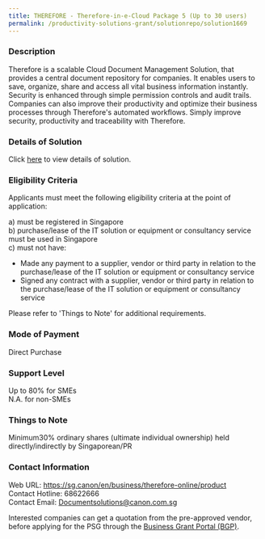 ```yaml
---
title: THEREFORE - Therefore-in-e-Cloud Package 5 (Up to 30 users)
permalink: /productivity-solutions-grant/solutionrepo/solution1669
---
```


### Description

Therefore is a scalable Cloud Document Management Solution, that provides a central document repository for companies. It enables users to save, organize, share and access all vital business information instantly. Security is enhanced through simple permission controls and audit trails. Companies can also improve their productivity and optimize their business processes through Therefore's automated workflows. Simply improve security, productivity and traceability with Therefore.

### Details of Solution

Click <a href='https://www.gobusiness.gov.sg/images/psg/Desensitised_Canon_Singapore_Annex_3_CR_wef_21_October_2021_Part_5.pdf' target='_blank' rel='noopener'>here</a> to view details of solution.

### Eligibility Criteria

Applicants must meet the following eligibility criteria at the point of application:

a) must be registered in Singapore <br>
b) purchase/lease of the IT solution or equipment or consultancy service must be used in Singapore <br>
c) must not have:
- Made any payment to a supplier, vendor or third party in relation to the purchase/lease of the IT solution or equipment or consultancy service
- Signed any contract with a supplier, vendor or third party in relation to the purchase/lease of the IT solution or equipment or consultancy service

Please refer to 'Things to Note' for additional requirements.

### Mode of Payment
Direct Purchase

### Support Level
Up to 80% for SMEs <br>
N.A. for non-SMEs

### Things to Note
Minimum30% ordinary shares (ultimate individual ownership) held directly/indirectly by Singaporean/PR

### Contact Information
Web URL: https://sg.canon/en/business/therefore-online/product <br>Contact Hotline: 68622666 <br>Contact Email: Documentsolutions@canon.com.sg <br>

Interested companies can get a quotation from the pre-approved vendor, before applying for the PSG through the <a target='_blank' rel='noopener' href='https://www.businessgrants.gov.sg/'>Business Grant Portal (BGP)</a>.
